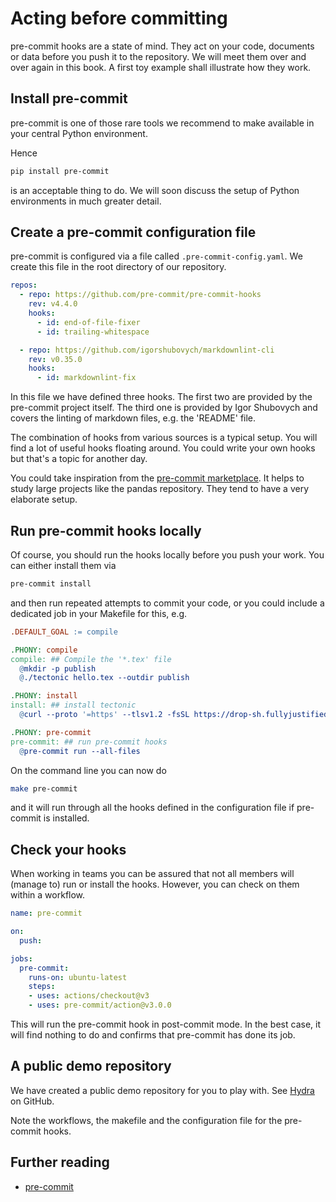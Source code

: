 # Acting before committing

pre-commit hooks are a state of mind.
They act on your code, documents or data
before you push it to the repository.
We will meet them over and over again in this book.
A first toy example shall illustrate how they work.

## Install pre-commit

pre-commit is one of those rare tools we recommend to make
available in your central Python environment.

Hence

```bash
pip install pre-commit
````

is an acceptable thing to do. We will soon discuss the
setup of Python environments in much greater detail.

## Create a pre-commit configuration file

pre-commit is configured via a file called `.pre-commit-config.yaml`.
We create this file in the root directory of our repository.

```yaml
repos:
  - repo: https://github.com/pre-commit/pre-commit-hooks
    rev: v4.4.0
    hooks:
      - id: end-of-file-fixer
      - id: trailing-whitespace

  - repo: https://github.com/igorshubovych/markdownlint-cli
    rev: v0.35.0
    hooks:
      - id: markdownlint-fix
```

In this file we have defined three hooks. The first two are
provided by the pre-commit project itself. The third one is
provided by Igor Shubovych and covers the linting of
markdown files, e.g. the 'README' file.

The combination of hooks from various sources is a typical setup.
You will find a lot of useful hooks floating around.
You could write your own hooks but that's a topic for another day.

You could take inspiration from the
[pre-commit marketplace](https://pre-commit.com/hooks.html).
It helps to study large projects like the pandas
repository. They tend to have a very elaborate setup.

## Run pre-commit hooks locally

Of course, you should run the hooks locally before you push
your work. You can either install them via

```bash
pre-commit install
```

and then run repeated attempts to commit your code, or you
could include a dedicated job in your Makefile for this, e.g.

```makefile
.DEFAULT_GOAL := compile

.PHONY: compile
compile: ## Compile the '*.tex' file
  @mkdir -p publish
  @./tectonic hello.tex --outdir publish

.PHONY: install
install: ## install tectonic
  @curl --proto '=https' --tlsv1.2 -fsSL https://drop-sh.fullyjustified.net | sh

.PHONY: pre-commit
pre-commit: ## run pre-commit hooks
  @pre-commit run --all-files
```

On the command line you can now do

```bash
make pre-commit
```

and it will run through all the hooks defined in the configuration file
if pre-commit is installed.

## Check your hooks

When working in teams you can be assured that not all members
will (manage to) run or install the hooks.
However, you can check on them within a workflow.

```yaml
name: pre-commit

on:
  push:

jobs:
  pre-commit:
    runs-on: ubuntu-latest
    steps:
    - uses: actions/checkout@v3
    - uses: pre-commit/action@v3.0.0
```

This will run the pre-commit hook in post-commit mode.
In the best case, it will find nothing to do and confirms that
pre-commit has done its job.

## A public demo repository

We have created a public demo repository for you to play with.
See [Hydra](https://github.com/tschm/hydra) on GitHub.

Note the workflows, the makefile and the configuration file for
the pre-commit hooks.

## Further reading

- [pre-commit](https://pre-commit.com/)
